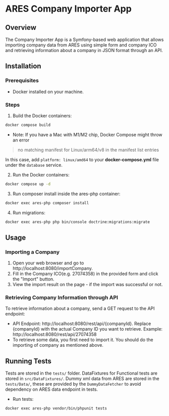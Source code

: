 # ARES Company Importer App

## Overview
The Company Importer App is a Symfony-based web application that allows importing company data from ARES using simple
form and company ICO and retrieving information about a company in JSON format through an API.

## Installation
### Prerequisites
- Docker installed on your machine.

### Steps
1. Build the Docker containers:
```bash
docker compose build
```

- Note: If you have a Mac with M1/M2 chip, Docker Compose might throw an error

> no matching manifest for Linux/arm64/v8 in the manifest list entries

In this case, add `platform: linux/amd64` to your **docker-compose.yml** file under the `database` service.

2. Run the Docker containers:
```bash
docker compose up -d
```

3. Run composer install inside the ares-php container:
```bash
docker exec ares-php composer install
```

4. Run migrations:
```bash
docker exec ares-php php bin/console doctrine:migrations:migrate
```

## Usage
### Importing a Company
1. Open your web browser and go to http://localhost:8080/importCompany.
2. Fill in the Company ICO(e.g. 27074358) in the provided form and click the "Import" button.
3. View the import result on the page - if the import was successful or not.

### Retrieving Company Information through API
To retrieve information about a company, send a GET request to the API endpoint:

- API Endpoint: http://localhost:8080/rest/api/{companyId}.
Replace {companyId} with the actual Company ID you want to retrieve.
Example: http://localhost:8080/rest/api/27074358
- To retrieve some data, you first need to import it. You should do the importing of company as mentioned above.


## Running Tests
Tests are stored in the `tests/` folder. DataFixtures for Functional tests are stored in `src/DataFixtures/`. 
Dummy xml data from ARES are stored in the `tests/Data/`, these are provided by the `DummyDataFetcher` to avoid 
dependency on ARES data endpoint in tests.

- Run tests:
```bash
docker exec ares-php vendor/bin/phpunit tests
```
